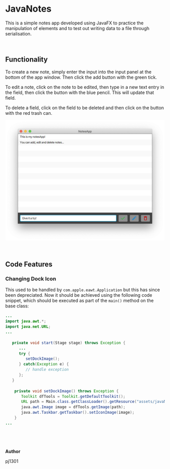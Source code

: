 # JavaNotes

This is a simple notes app developed using JavaFX to practice the manipulation of elements and to test out writing data to a file through serialisation.

&nbsp;
## Functionality
To create a new note, simply enter the input into the input panel at the bottom of the app window. Then click the add button with the green tick. 

To edit a note, click on the note to be edited, then type in a new text entry in the field, then click the button with the blue pencil. This will update that field. 

To delete a field, click on the field to be deleted and then click on the button with the red trash can. 

![Screenshot of the application](./docs/assets/appScreen1.png)

&nbsp;
## Code Features

### Changing Dock Icon
This used to be handled by `com.apple.eawt.Application` but this has since been depreciated. Now it should be
 achieved using the following code snippet, which should be executed as part of the `main()` method on the base class:
 
```java
...
import java.awt.*;
import java.net.URL;
...

   private void start(Stage stage) throws Exception {
      ...
      try {
         setDockImage();
      } catch(Exception e) {
         // handle exception
      };
   }

    private void setDockImage() throws Exception {
       Toolkit dfTools = Toolkit.getDefaultToolkit();
       URL path = Main.class.getClassLoader().getResource("assets/javaNotes_logo.png");
       java.awt.Image image = dfTools.getImage(path);
       java.awt.Taskbar.getTaskbar().setIconImage(image);
    }
...
```

&nbsp;
-------
**Author**

pj1301